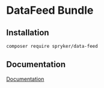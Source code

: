 # DataFeed Bundle

## Installation

```
composer require spryker/data-feed
```

## Documentation

[Documentation](http://spryker.github.io)
